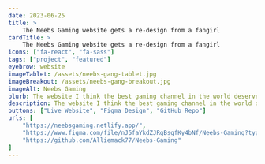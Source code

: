 ```yaml
---
date: 2023-06-25
title: >
    The Neebs Gaming website gets a re-design from a fangirl
cardTitle: >
    The Neebs Gaming website gets a re-design from a fangirl
icons: ["fa-react", "fa-sass"]
tags: ["project", "featured"]
eyebrow: website
imageTablet: /assets/neebs-gang-tablet.jpg
imageBreakout: /assets/neebs-gang-breakout.jpg
imageAlt: Neebs Gaming
blurb: The website I think the best gaming channel in the world deserves. This redesign focuses on creator content, community, and merch.
description: The website I think the best gaming channel in the world deserves. With almost 3 million subscribers, Neebs Gaming is well on their way to producing some of the most watched gaming content on YouTube. My goal in this redesign was to showcase their content, create dedicated pages for news, live events and merchandise, and build a space for fans like me to geek out. Checkout the Figma design files to see the before and after shots.
buttons: ["Live Website", "Figma Design", "GitHub Repo"]
urls: [
    "https://neebsgaming.netlify.app/",
    "https://www.figma.com/file/nJ5faYkdZJRgBsgfKy4bNf/Neebs-Gaming?type=design&t=E47uayHXbvHFt2qh-0",
    "https://github.com/Alliemack77/Neebs-Gaming"
]
---
```

